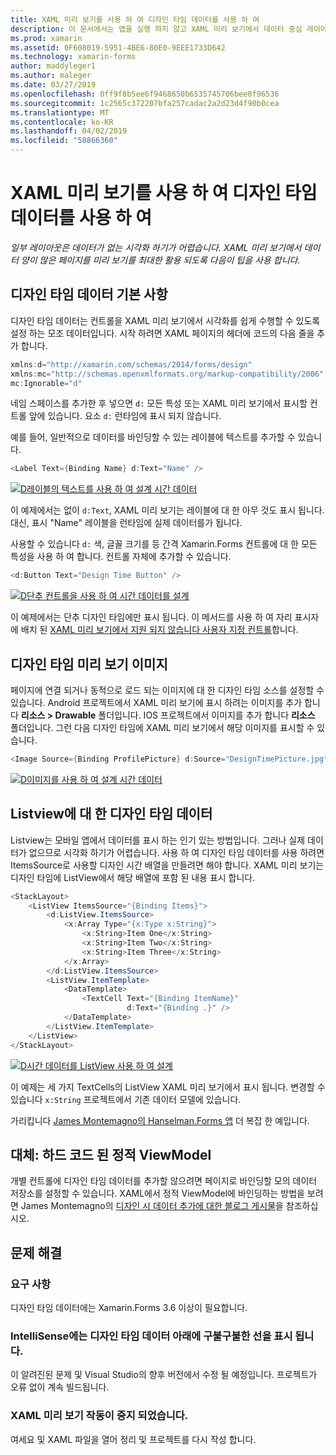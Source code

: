 ```yaml
---
title: XAML 미리 보기를 사용 하 여 디자인 타임 데이터를 사용 하 여
description: 이 문서에서는 앱을 실행 하지 않고 XAML 미리 보기에서 데이터 중심 레이아웃을 표시 하려면 디자인 타임 데이터를 사용 하는 방법을 설명 합니다.
ms.prod: xamarin
ms.assetid: 0F608019-5951-4BE6-80E0-9EEE1733D642
ms.technology: xamarin-forms
author: maddyleger1
ms.author: maleger
ms.date: 03/27/2019
ms.openlocfilehash: 0ff9f8b5ee6f9468650b6535745706bee8f96536
ms.sourcegitcommit: 1c2565c372207bfa257cadac2a2d23d4f90b0cea
ms.translationtype: MT
ms.contentlocale: ko-KR
ms.lasthandoff: 04/02/2019
ms.locfileid: "58866360"
---
```

# <a name="use-design-time-data-with-the-xaml-previewer"></a>XAML 미리 보기를 사용 하 여 디자인 타임 데이터를 사용 하 여

_일부 레이아웃은 데이터가 없는 시각화 하기가 어렵습니다. XAML 미리 보기에서 데이터 양이 많은 페이지를 미리 보기를 최대한 활용 되도록 다음이 팁을 사용 합니다._

## <a name="design-time-data-basics"></a>디자인 타임 데이터 기본 사항

디자인 타임 데이터는 컨트롤을 XAML 미리 보기에서 시각화를 쉽게 수행할 수 있도록 설정 하는 모조 데이터입니다. 시작 하려면 XAML 페이지의 헤더에 코드의 다음 줄을 추가 합니다.

```csharp
xmlns:d="http://xamarin.com/schemas/2014/forms/design"
xmlns:mc="http://schemas.openxmlformats.org/markup-compatibility/2006"
mc:Ignorable="d"
```

네임 스페이스를 추가한 후 넣으면 `d:` 모든 특성 또는 XAML 미리 보기에서 표시할 컨트롤 앞에 있습니다. 요소 `d:` 런타임에 표시 되지 않습니다.

예를 들어, 일반적으로 데이터를 바인딩할 수 있는 레이블에 텍스트를 추가할 수 있습니다.

```csharp
<Label Text={Binding Name} d:Text="Name" />
```

[![D레이블의 텍스트를 사용 하 여 설계 시간 데이터](xaml-previewer-images/designtimedata-label-sm.png "디자인 시간 텍스트를 사용 하 여 데이터 레이블")](xaml-previewer-images/designtimedata-label-lg.png#lightbox)

 이 예제에서는 없이 `d:Text`, XAML 미리 보기는 레이블에 대 한 아무 것도 표시 됩니다. 대신, 표시 "Name" 레이블을 런타임에 실제 데이터를가 됩니다.

사용할 수 있습니다 `d:` 색, 글꼴 크기를 등 간격 Xamarin.Forms 컨트롤에 대 한 모든 특성을 사용 하 여 합니다. 컨트롤 자체에 추가할 수 있습니다.

```csharp
<d:Button Text="Design Time Button" />
```

[![D단추 컨트롤을 사용 하 여 시간 데이터를 설계](xaml-previewer-images/designtimedata-controls-sm.png "단추 컨트롤을 사용 하 여 시간 데이터를 디자인 합니다.")](xaml-previewer-images/designtimedata-controls-lg.png#lightbox)

이 예제에서는 단추 디자인 타임에만 표시 됩니다. 이 메서드를 사용 하 여 자리 표시자에 배치 된 [XAML 미리 보기에서 지원 되지 않습니다 사용자 지정 컨트롤](render-custom-controls.md)합니다.

## <a name="preview-images-at-design-time"></a>디자인 타임 미리 보기 이미지

페이지에 연결 되거나 동적으로 로드 되는 이미지에 대 한 디자인 타임 소스를 설정할 수 있습니다. Android 프로젝트에서 XAML 미리 보기에 표시 하려는 이미지를 추가 합니다 **리소스 > Drawable** 폴더입니다. IOS 프로젝트에서 이미지를 추가 합니다 **리소스** 폴더입니다. 그런 다음 디자인 타임에 XAML 미리 보기에서 해당 이미지를 표시할 수 있습니다.

```csharp
<Image Source={Binding ProfilePicture} d:Source="DesignTimePicture.jpg" />
```
[![D이미지를 사용 하 여 설계 시간 데이터](xaml-previewer-images/designtimedata-image-sm.png "iamges 사용 하 여 시간 데이터를 디자인 합니다.")](xaml-previewer-images/designtimedata-image-lg.png#lightbox)

## <a name="design-time-data-for-listviews"></a>Listview에 대 한 디자인 타임 데이터

Listview는 모바일 앱에서 데이터를 표시 하는 인기 있는 방법입니다. 그러나 실제 데이터가 없으므로 시각화 하기가 어렵습니다. 사용 하 여 디자인 타임 데이터를 사용 하려면 ItemsSource로 사용할 디자인 시간 배열을 만들려면 해야 합니다. XAML 미리 보기는 디자인 타임에 ListView에서 해당 배열에 포함 된 내용 표시 합니다.

```csharp
<StackLayout>
    <ListView ItemsSource="{Binding Items}">
        <d:ListView.ItemsSource>
            <x:Array Type="{x:Type x:String}">
                <x:String>Item One</x:String>
                <x:String>Item Two</x:String>
                <x:String>Item Three</x:String>
            </x:Array>
        </d:ListView.ItemsSource>
        <ListView.ItemTemplate>
            <DataTemplate>
                <TextCell Text="{Binding ItemName}"
                          d:Text="{Binding .}" />
            </DataTemplate>
        </ListView.ItemTemplate>
    </ListView>
</StackLayout>
```

[![D시간 데이터를 ListView 사용 하 여 설계](xaml-previewer-images/designtimedata-itemssource-sm.png "디자인 타임 데이터를 ListView 사용 하 여")](xaml-previewer-images/designtimedata-itemssource-lg.png#lightbox)

이 예제는 세 가지 TextCells의 ListView XAML 미리 보기에서 표시 됩니다. 변경할 수 있습니다 `x:String` 프로젝트에서 기존 데이터 모델에 있습니다.

가리킵니다 [James Montemagno의 Hanselman.Forms 앱](https://github.com/jamesmontemagno/Hanselman.Forms/blob/vnext/src/Hanselman/Views/Podcasts/PodcastDetailsPage.xaml#L36-L57) 더 복잡 한 예입니다.


## <a name="alternative-hardcode-a-static-viewmodel"></a>대체: 하드 코드 된 정적 ViewModel

개별 컨트롤에 디자인 타임 데이터를 추가할 않으려면 페이지로 바인딩할 모의 데이터 저장소를 설정할 수 있습니다. XAML에서 정적 ViewModel에 바인딩하는 방법을 보려면 James Montemagno의 [디자인 시 데이터 추가에 대한 블로그 게시물](http://motzcod.es/post/143702671962/xamarinforms-xaml-previewer-design-time-data)을 참조하십시오.

## <a name="troubleshooting"></a>문제 해결

### <a name="requirements"></a>요구 사항

디자인 타임 데이터에는 Xamarin.Forms 3.6 이상이 필요합니다.

### <a name="intellisense-shows-squiggly-lines-under-my-design-time-data"></a>IntelliSense에는 디자인 타임 데이터 아래에 구불구불한 선을 표시 됩니다.

이 알려진된 문제 및 Visual Studio의 향후 버전에서 수정 될 예정입니다. 프로젝트가 오류 없이 계속 빌드됩니다.

### <a name="the-xaml-previewer-stopped-working"></a>XAML 미리 보기 작동이 중지 되었습니다.

여세요 및 XAML 파일을 열어 정리 및 프로젝트를 다시 작성 합니다.
